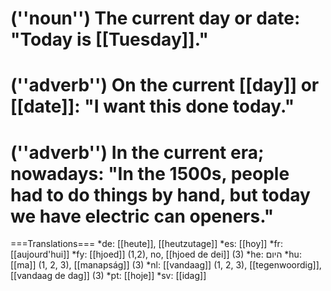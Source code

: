 # (''noun'') The current day or date: "Today is [[Tuesday]]."
# (''adverb'') On the current [[day]] or [[date]]: "I want this done today."
# (''adverb'') In the current era; nowadays: "In the 1500s, people had to do things by hand, but today we have electric can openers."

===Translations===
*de: [[heute]], [[heutzutage]]
*es: [[hoy]]
*fr: [[aujourd'hui]]
*fy: [[hjoed]] (1,2), no, [[hjoed de dei]] (3)
*he: היום
*hu: [[ma]] (1, 2, 3), [[manapság]] (3)
*nl: [[vandaag]] (1, 2, 3), [[tegenwoordig]], [[vandaag de dag]] (3)
*pt: [[hoje]]
*sv: [[idag]]